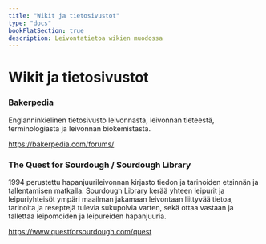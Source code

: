 ```yaml
---
title: "Wikit ja tietosivustot"
type: "docs"
bookFlatSection: true
description: Leivontatietoa wikien muodossa
---
```


# Wikit ja tietosivustot

### Bakerpedia

Englanninkielinen tietosivusto leivonnasta, leivonnan tieteestä,
terminologiasta ja leivonnan biokemistasta.

https://bakerpedia.com/forums/

### The Quest for Sourdough / Sourdough Library

1994 perustettu hapanjuurileivonnan kirjasto tiedon ja tarinoiden etsinnän ja tallentamisen
matkalla. Sourdough Library kerää yhteen leipurit ja leipuriyhteisöt
ympäri maailman jakamaan leivontaan liittyvää tietoa, tarinoita ja
reseptejä tulevia sukupolvia varten, sekä ottaa vastaan ja tallettaa leipomoiden
ja leipureiden hapanjuuria.

https://www.questforsourdough.com/quest
